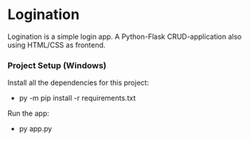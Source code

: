 # Logination
Logination is a simple login app. A Python-Flask CRUD-application also using HTML/CSS as frontend.

### Project Setup (Windows)

Install all the dependencies for this project:
* py -m pip install -r requirements.txt

Run the app:
* py app.py
 
